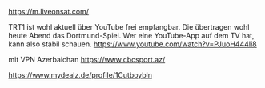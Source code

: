 https://m.liveonsat.com/

TRT1 
ist wohl aktuell über YouTube frei empfangbar. Die übertragen wohl heute Abend das Dortmund-Spiel. 
Wer eine YouTube-App auf dem TV hat, kann also stabil schauen.
https://www.youtube.com/watch?v=PJuoH444Ii8


mit VPN Azerbaichan
https://www.cbcsport.az/


https://www.mydealz.de/profile/1Cutboybln
